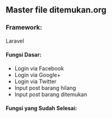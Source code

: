 ## Master file ditemukan.org

### Framework:
Laravel

#### Fungsi Dasar:
- Login via Facebook
- Login via Google+
- Login via Twitter
- Input post barang hilang
- Input post barang ditemukan

#### Fungsi yang Sudah Selesai: